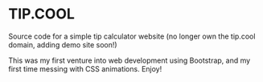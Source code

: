 # TIP.COOL
Source code for a simple tip calculator website (no longer own the tip.cool domain, adding demo site soon!)

This was my first venture into web development using Bootstrap, and my first time messing with CSS animations. Enjoy!
